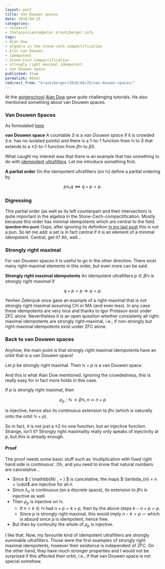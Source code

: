 ```yaml
---
layout: post
title: Van Douwen spaces
date: 2010-04-25
categories:
- research
- thelazyscience@peter.krautzberger.info
tags:
- Alan Dow
- algebra in the stone-cech compactification
- Eric van Douwen
- idempotent
- Stone-Cech compactification
- strongly right maximal idempotent
- van Douwen space
published: true
permalink: 0016/
redirect_from: "krautzberger/2010/04/25/van-douwen-spaces/"
---
```


At the [winterschool](http://www.winterschool.eu) [Alan Dow](math.uncc.edu/~adow/) gave quite challenging tutorials. He also mentioned something about van Douwen spaces.

### Van Douwen Spaces

As formulated [here](http://math.uncc.edu/~adow/vDspace.pdf)

**van Douwen space** A countable $S$ is a _van Douwen space_ if it is crowded (i.e. has no isolated points) and there is a 1-to-1 function from $\mathbb{N}$ to $S$ that extends to a $\leq$2-to-1 function from $\beta \mathbb{N}$ to $\beta S$.

What caught my interest was that there is an example that has something to do with [idempotent](http://en.wikipedia.org/wiki/Idempotency) [ultrafilters](http://en.wikipedia.org/wiki/Ultrafilter). Let me introduce something first.

**A partial order** On the idempotent ultrafilters (on $\mathbb{N}$) define a partial ordering by  

 $$ p \leq_r q \Leftrightarrow q + p =p. $$

### Digressing

This partial order (as well as its left counterpart and their intersection) is quite important in the algebra in the Stone-Cech-compactification. Mostly because this order has minimal idempotents which are central to the field. <s>(pardon the pun)</s> Oops, after ignoring its definition [in my last post](http://peter.krautzberger.info/2010/04/understanding_the_central_sets_theorem) this is not a pun. So let me add: a set is in fact central if it is an element of a minimal idempotent. Central, get it? Ah, well…

### Strongly right maximal

For van Douwen spaces it is useful to go in the other direction. There exist many right-maximal elements in this order, but even more can be said.

**Strongly right maximal idempotents** An idempotent ultrafilters $p \in \beta \mathbb{N}$ is _strongly right maximal_ if  

 $$ q+ p =p \Rightarrow q= p. $$

Yevhen Zelenyuk once gave an example of a right-maximal that is not strongly right maximal assuming CH or MA (and even less). In any case these idempotents are very nice and thanks to Igor Protasov exist under <span class="caps">ZFC</span> alone. Nevertheless it is an open question whether consistenly all right-maximal idempotents are strongly right-maximal, i.e., if non-strongly but right-maximal idempotents exist under <span class="caps">ZFC</span> alone.

### Back to van Douwen spaces

Anyhow, the main point is that strongly right maximal idempotents have an orbit that is a van Douwen space!

Let $p$ be strongly right maximal. Then $\mathbb{N} + p$ is a van Douwen space.

And this is what Alan Dow mentioned. Ignoring the crowdedness, this is really easy for in fact more holds in this case.

If $p$ is strongly right maximal, then  

$$ \rho_p: \mathbb{N} \rightarrow \beta \mathbb{N}, n \mapsto n+ p $$

 is injective, hence also its continuous extension to $\beta \mathbb{N}$ (which is naturally onto the orbit $\mathbb{N} +p$).

So in fact, it is not just a $\leq$2-to-one function, but an injective function. Strange, isn’t it? Strongly right maximality really only speaks of injectivity at $p$, but this is already enough.

#### Proof

The proof needs some basic stuff such as ‘multiplication with fixed right hand side is continuous’. Oh, and you need to know that natural numbers are cancelative…

*   Since $ ( \mathbb{N} , + ) $ is cancelative, the maps $ \lambda_{n} = n + \cdot$ are injective for all $n$.
*   Since $\lambda_n$ is continuous (on a discrete space), its extension to $\beta \mathbb{N}$ is injective as well.
*   Then $\rho_p$ is injective on $\mathbb{N}$.
    *   If $n < k \in \mathbb{N}$ had $n+ p = k + p$, then by the above steps $k-n + p = p$.
    *   Since $p$ is strongly right maximal, this would imply $n-k = p$ — which is absurd since $p$ is idempotent, hence free.
*   But then by continuity the whole of $\rho_p$ is injective.

I like that. Now, my favourite kind of idempotent ultrafilters are strongly summable ultrafilters. Those were the first examples of strongly right maximal idempotents, however their existence is independent of <span class="caps">ZFC</span>. On the other hand, they have much stronger properties and I would not be surprised if this affected their orbit, i.e., if that van Douwen space is not special somehow.
